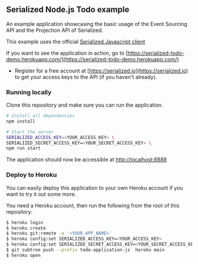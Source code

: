 ## Serialized Node.js Todo example

An example application showcasing the basic usage of the Event Sourcing API and the Projection API of Serialized. 

This example uses the official [Serialized Javascript client](https://github.com/serialized-io/client-js)

If you want to see the application in action, go to [https://serialized-todo-demo.herokuapp.com/](https://serialized-todo-demo.herokuapp.com/)

- Register for a free account at [https://serialized.io](https://serialized.io) to get your access keys to the API (if you haven't already).

### Running locally

Clone this repository and make sure you can run the application.

```bash
# Install all dependencies
npm install

# Start the server
SERIALIZED_ACCESS_KEY=<YOUR_ACCESS_KEY> \
SERIALIZED_SECRET_ACCESS_KEY=<YOUR_SECRET_ACCESS_KEY> \
npm run start
```

The application should now be accessible at [http://localhost:8888](http://localhost:8888)

### Deploy to Heroku

You can easily deploy this application to your own Heroku account if you want to try it out some more.

You need a Heroku account, then run the following from the root of this repository:

```bash
$ heroku login
$ heroku create
$ heroku git:remote -a '<YOUR_APP_NAME>'
$ heroku config:set SERIALIZED_ACCESS_KEY=<YOUR_ACCESS_KEY>
$ heroku config:set SERIALIZED_SECRET_ACCESS_KEY=<YOUR_SECRET_ACCESS_KEY>
$ git subtree push --prefix todo-application-js  heroku main
$ heroku open
```
